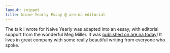 ```yaml
---
layout: snippet
title: Naive Yearly Essay @ are.na editorial
---
```


The talk I wrote for Naive Yearly was adapted into an essay, with editorial support from the wonderful Meg Miller. It was [published on are.na today](https://www.are.na/editorial/what-can-an-image-do)! It lives in great company with some really beautiful writing from everyone who spoke.